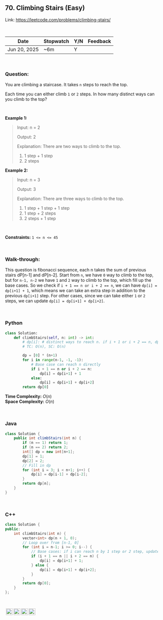 ## 70. Climbing Stairs (Easy)

Link: https://leetcode.com/problems/climbing-stairs/

<br>

|Date|Stopwatch|Y/N|Feedback|
|---|---|---|----------|
|Jun 20, 2025|~6m|Y||

<br>

### Question:
You are climbing a staircase. It takes `n` steps to reach the top.

Each time you can either climb `1` or `2` steps. In how many distinct ways can you climb to the top?

<br>

**Example 1:**
> Input: n = 2
> 
> Output: 2
>
> Explanation: There are two ways to climb to the top.
> 1. 1 step + 1 step
> 2. 2 steps

**Example 2:**
> Input: n = 3
> 
> Output: 3
> 
>Explanation: There are three ways to climb to the top.
> 1. 1 step + 1 step + 1 step
> 2. 1 step + 2 steps
> 3. 2 steps + 1 step

<br>

**Constraints:**
`1 <= n <= 45`

<br>

### Walk-through: 
This question is fibonacci sequence, each n takes the sum of previous stairs dP[n-1] and dP[n-2]. Start from `n`, we have `0` way to climb to the top, but for `n-1, n-2` we have `1` and `2` way to climb to the top, which fill up the base cases. So we check if `i + 1 == n or i + 2 == n`, we can have `dp[i] = dp[i+1] + 1`, which means we can take an extra step in addition to the previous `dp[i+1]` step. For other cases, since we can take either `1` or `2` steps, we can update `dp[i] = dp[i+1] + dp[i+2]`.

<br>

### Python
```python
class Solution:
    def climbStairs(self, n: int) -> int:
        # dp[i]: # distinct ways to reach n. if i + 1 or i + 2 == n, dp[i] = dp[i+1] + 1. Else: dp[i] = dp[i+1]
        # TC: O(n), SC: O(n)

        dp = [0] * (n+1)
        for i in range(n-1, -1, -1):
            # Base case can reach n directly
            if i + 1 == n or i + 2 == n:
                dp[i] = dp[i+1] + 1
            else:
                dp[i] = dp[i+1] + dp[i+2]
        return dp[0]
```
**Time Complexity:** $O(n)$ <br>
**Space Complexity:** $O(n)$

<br>

### Java
```java
class Solution {
    public int climbStairs(int n) {
        if (n == 1) return 1;
        if (n == 2) return 2;
        int[] dp = new int[n+1];
        dp[1] = 1;
        dp[2] = 2;
        // Fill in dp
        for (int i = 3; i < n+1; i++) {
            dp[i] = dp[i-1] + dp[i-2];
        }
        return dp[n];
    }
}
```

<br>

### C++
```cpp
class Solution {
public:
    int climbStairs(int n) {
        vector<int> dp(n + 1, 0);
        // Loop over from [n-1, 0]
        for (int i = n-1; i >= 0; i--) {
            // Base cases: if i can reach n by 1 step or 2 step, update dp[i+1] + 1
            if (i + 1 == n || i + 2 == n) {
                dp[i] = dp[i+1] + 1;
            } else {
                dp[i] = dp[i+1] + dp[i+2];
            }
        }
        return dp[0];
    }
};
```

<br>

<img style="height:22px!important;margin-left:3px;vertical-align:text-bottom;" src="https://mirrors.creativecommons.org/presskit/icons/cc.svg?ref=chooser-v1" alt="CC BY-NC-SA" title="CC BY-NC-SA"><img style="height:22px!important;margin-left:3px;vertical-align:text-bottom;" src="https://mirrors.creativecommons.org/presskit/icons/by.svg?ref=chooser-v1" alt="BY: credit must be given to the creator" title="BY: credit must be given to the creator"><img style="height:22px!important;margin-left:3px;vertical-align:text-bottom;" src="https://mirrors.creativecommons.org/presskit/icons/nc.svg?ref=chooser-v1" alt="NC: Only noncommercial uses of the work are permitted" title="NC: Only noncommercial uses of the work are permitted"><img style="height:22px!important;margin-left:3px;vertical-align:text-bottom;" src="https://mirrors.creativecommons.org/presskit/icons/sa.svg?ref=chooser-v1" alt="SA: Adaptations must be shared under the same terms" title="SA: Adaptations must be shared under the same terms">